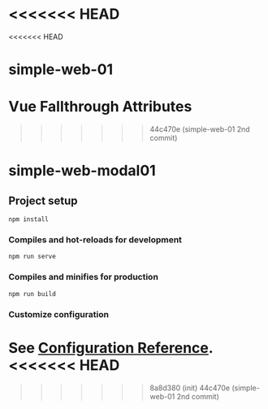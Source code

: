 <<<<<<< HEAD
=======
<<<<<<< HEAD
# simple-web-01
Vue Fallthrough Attributes
=======
>>>>>>> 44c470e (simple-web-01 2nd commit)
# simple-web-modal01

## Project setup
```
npm install
```

### Compiles and hot-reloads for development
```
npm run serve
```

### Compiles and minifies for production
```
npm run build
```

### Customize configuration
See [Configuration Reference](https://cli.vuejs.org/config/).
<<<<<<< HEAD
=======
>>>>>>> 8a8d380 (init)
>>>>>>> 44c470e (simple-web-01 2nd commit)
